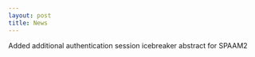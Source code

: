 ```yaml
---
layout: post
title: News
---
```


Added additional authentication session icebreaker abstract for SPAAM2